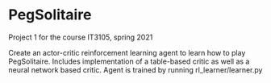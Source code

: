 # PegSolitaire
Project 1 for the course IT3105, spring 2021

Create an actor-critic reinforcement learning agent to learn how to play PegSolitaire. 
Includes implementation of a table-based critic as well as a neural network based critic.
Agent is trained by running rl_learner/learner.py

